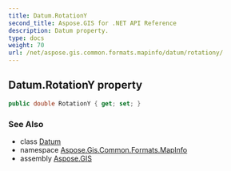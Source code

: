 ```yaml
---
title: Datum.RotationY
second_title: Aspose.GIS for .NET API Reference
description: Datum property. 
type: docs
weight: 70
url: /net/aspose.gis.common.formats.mapinfo/datum/rotationy/
---
```

## Datum.RotationY property

```csharp
public double RotationY { get; set; }
```

### See Also

* class [Datum](../)
* namespace [Aspose.Gis.Common.Formats.MapInfo](../../datum/)
* assembly [Aspose.GIS](../../../)


